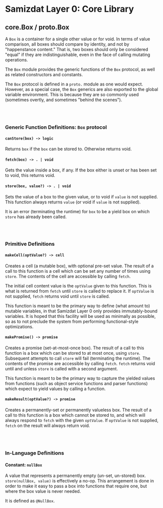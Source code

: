 Samizdat Layer 0: Core Library
==============================

core.Box / proto.Box
--------------------

A `Box` is a container for a single other value or for void.
In terms of value comparison, all boxes should compare by identity,
and not by "happenstance content." That is, two boxes should only be
considered "equal" if they are indistinguishable, even in the face of
calling mutating operations.

The `Box` module provides the generic functions of the `Box` protocol,
as well as related constructors and constants.

The `Box` protocol is defined in a `proto.` module as one
would expect. However, as a special case, the `Box` generics
are also exported to the global variable environment. This is because
they are so commonly used (sometimes overtly, and sometimes "behind the
scenes").


<br><br>
### Generic Function Definitions: `Box` protocol

#### `canStore(box) -> logic`

Returns `box` if the `box` can be stored to. Otherwise returns void.

#### `fetch(box) -> . | void`

Gets the value inside a box, if any. If the box either is unset or has
been set to void, this returns void.

#### `store(box, value?) -> . | void`

Sets the value of a box to the given value, or to void if `value` is
not supplied. This function always returns `value` (or void if `value` is
not supplied).

It is an error (terminating the runtime) for `box` to be a yield box on
which `store` has already been called.


<br><br>
### Primitive Definitions

#### `makeCell(optValue?) -> cell`

Creates a cell (a mutable box), with optional pre-set value. The result of
a call to this function is a cell which can be set any number of times using
`store`. The contents of the cell are accessible by calling `fetch`.

The initial cell content value is the `optValue` given to this function. This
is what is returned from `fetch` until `store` is called to replace it.
If `optValue` is not supplied, `fetch` returns void until `store` is called.

This function is meant to be the primary way to define (what amount to)
mutable variables, in that Samizdat Layer 0 only provides immutably-bound
variables. It is hoped that this facility will be used as minimally as
possible, so as to not preclude the system from performing functional-style
optimizations.

#### `makePromise() -> promise`

Creates a promise (set-at-most-once box). The result of a call to this
function is a box which can be stored to at most once, using `store`.
Subsequent attempts to call `store` will fail (terminating the runtime). The
contents of the promise are accessible by calling `fetch`. `fetch` returns
void until and unless `store` is called with a second argument.

This function is meant to be the primary way to capture the yielded values
from functions (such as object service functions and parser functions) which
expect to yield values by calling a function.

#### `makeResult(optValue?) -> promise`

Creates a permanently-set or permanently valueless box. The result of a call
to this function is a box which cannot be stored to, and which will always
respond to `fetch` with the given `optValue`. If `optValue` is not supplied,
`fetch` on the result will always return void.


<br><br>
### In-Language Definitions

#### Constant: `nullBox`

A value that represents a permanently empty (un-set, un-stored) box.
`store(nullBox, value)` is effectively a no-op. This
arrangement is done in order to make it easy to pass a box into functions
that require one, but where the box value is never needed.

It is defined as `@NullBox`.
